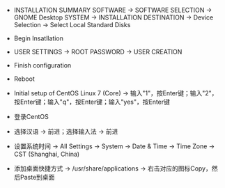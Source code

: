 - INSTALLATION SUMMARY
SOFTWARE -> SOFTWARE SELECTION -> GNOME Desktop
SYSTEM -> INSTALLATION DESTINATION -> Device Selection -> Select Local Standard Disks

- Begin Insatllation

- USER SETTINGS -> ROOT PASSWORD -> USER CREATION

- Finish configuration

- Reboot

- Initial setup of CentOS Linux 7 (Core) -> 输入"1"，按Enter键；输入"2"，按Enter键；输入"q"，按Enter键；输入"yes"，按Enter键

- 登录CentOS

- 选择汉语 -> 前进；选择输入法 -> 前进

- 设置系统时间 -> All Settings -> System -> Date & Time -> Time Zone -> CST (Shanghai, China)

- 添加桌面快捷方式 -> /usr/share/applications -> 右击对应的图标Copy，然后Paste到桌面
